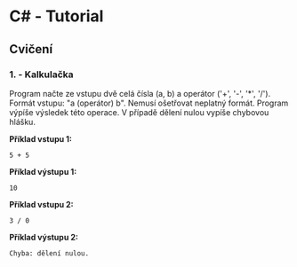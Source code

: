 # C# - Tutorial

## Cvičení

### 1. - Kalkulačka

Program načte ze vstupu dvě celá čísla (a, b) a operátor ('+', '-', '*', '/'). Formát vstupu: "a (operátor) b". Nemusí ošetřovat neplatný formát.
Program výpíše výsledek této operace. V případě dělení nulou vypíše chybovou hlášku.

**Příklad vstupu 1:**
```
5 + 5
```

**Příklad výstupu 1:**
```
10
```

**Příklad vstupu 2:**
```
3 / 0
```

**Příklad výstupu 2:**
```
Chyba: dělení nulou.
```
